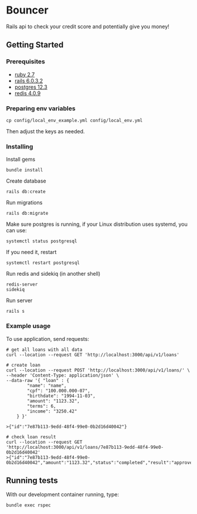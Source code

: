 # Bouncer

Rails api to check your credit score and potentially give you money!

## Getting Started

### Prerequisites

* [ruby 2.7](https://www.ruby-lang.org/en/documentation/installation/)
* [rails 6.0.3.2](https://guides.rubyonrails.org/getting_started.html#creating-a-new-rails-project-installing-rails)
* [postgres 12.3](https://www.postgresql.org/download/)
* [redis 4.0.9](https://tecadmin.net/install-redis-ubuntu/)

### Preparing env variables

```shell
cp config/local_env_example.yml config/local_env.yml
```

Then adjust the keys as needed.

### Installing

Install gems

```shell
bundle install
```

Create database

```shell
rails db:create
```

Run migrations

```shell
rails db:migrate
```

Make sure postgres is running, if your Linux distribution uses systemd, you can use:

```shell
systemctl status postgresql
```

If you need it, restart

```shell
systemctl restart postgresql
```

Run redis and sidekiq (in another shell)

```shell
redis-server
sidekiq
```

Run server

```shell
rails s
```

### Example usage

To use application, send requests:

```shell
# get all loans with all data
curl --location --request GET 'http://localhost:3000/api/v1/loans'

# create loan
curl --location --request POST 'http://localhost:3000/api/v1/loans/' \
--header 'Content-Type: application/json' \
--data-raw '{ "loan" : {
        "name": "name",
        "cpf": "100.000.000-07",
        "birthdate": "1994-11-03",
        "amount": "1123.32",
        "terms": 6,
        "income": "3250.42"
    } }'

>{"id":"7e87b113-9edd-48f4-99e0-0b2d16d40042"}

# check loan result
curl --location --request GET 'http://localhost:3000/api/v1/loans/7e87b113-9edd-48f4-99e0-0b2d16d40042'
>{"id":"7e87b113-9edd-48f4-99e0-0b2d16d40042","amount":"1123.32","status":"completed","result":"approved","refused_policy":null,"approved_terms":9}
```

## Running tests

With our development container running, type:

```shell
bundle exec rspec
```
